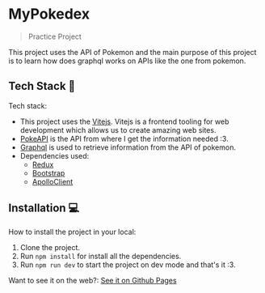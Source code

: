 # MyPokedex
> Practice Project

This project uses the API of Pokemon and the main purpose of this project is to learn how does graphql works on APIs like the one from pokemon.

## Tech Stack 🧰
Tech stack:
- This project uses the [Vitejs](https://vitejs.dev/). Vitejs is a frontend tooling for web development which allows us to create amazing web sites.
- [PokeAPI](https://pokeapi.co/) is the API from where I get the information needed :3.
- [Graphql](https://graphql.org/) is used to retrieve information from the API of pokemon.
- Dependencies used:
  - [Redux](https://redux.js.org/)
  - [Bootstrap](https://getbootstrap.com/)
  - [ApolloClient](https://www.apollographql.com/docs/react)

## Installation 💻
How to install the project in your local:
1. Clone the project.
2. Run `npm install` for install all the dependencies.
3. Run `npm run dev` to start the project on dev mode and that's it :3.

Want to see it on the web?: [See it on Github Pages](https://javier-barreto.github.io/MyPokedex/)
